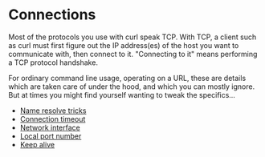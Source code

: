 # Connections

Most of the protocols you use with curl speak TCP. With TCP, a client such as
curl must first figure out the IP address(es) of the host you want to
communicate with, then connect to it. "Connecting to it" means performing a
TCP protocol handshake.

For ordinary command line usage, operating on a URL, these are details which
are taken care of under the hood, and which you can mostly ignore. But at times
you might find yourself wanting to tweak the specifics…

* [Name resolve tricks](connections/name.md)
* [Connection timeout](connections/timeout.md)
* [Network interface](connections/interface.md)
* [Local port number](connections/local-port.md)
* [Keep alive](connections/keepalive.md)

